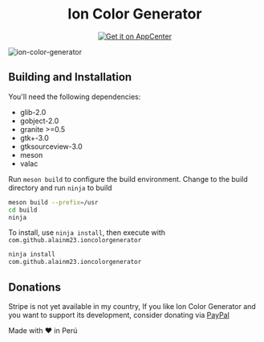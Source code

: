 <div align="center">
  <h1 align="center">Ion Color Generator</h1>
 
  <a href="https://appcenter.elementary.io/com.github.alainm23.com.github.alainm23.ioncolorgenerator"><img src="https://appcenter.elementary.io/badge.svg?new" alt="Get it on AppCenter" /></a>
</div>

![ion-color-generator](https://raw.githubusercontent.com/alainm23/ioncolorgenerator/master/data/screenshot-01.png)

## Building and Installation

You'll need the following dependencies:
* glib-2.0
* gobject-2.0
* granite >=0.5
* gtk+-3.0
* gtksourceview-3.0
* meson
* valac

Run `meson build` to configure the build environment. Change to the build directory and run `ninja` to build

```bash
meson build --prefix=/usr
cd build
ninja
```

To install, use `ninja install`, then execute with `com.github.alainm23.ioncolorgenerator`

```bash
ninja install
com.github.alainm23.ioncolorgenerator
```

## Donations
Stripe is not yet available in my country, If you like Ion Color Generator and you want to support its development, consider donating via [PayPal](https://www.paypal.me/alainm23)

Made with ❤ in Perú

